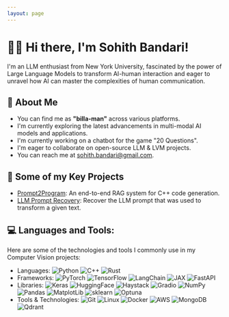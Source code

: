 ```yaml
---
layout: page
---
```


<h1>🙋‍♂️ Hi there, I'm Sohith Bandari!</h1>
<p>I'm an LLM enthusiast from New York University, fascinated by the power of Large Language Models to transform AI-human interaction and eager to unravel how AI can master the complexities of human communication.</p>

<h2>💫 About Me</h2>
<ul>
  <li>You can find me as <strong>"billa-man"</strong> across various platforms. </li>
  <li>I'm currently exploring the latest advancements in multi-modal AI models and applications.</li>
  <li>I'm currently working on a chatbot for the game "20 Questions".</li>
  <li>I'm eager to collaborate on open-source LLM & LVM projects.</li>
  <li>You can reach me at <a href="mailto:sohith.bandari@gmail.com">sohith.bandari@gmail.com</a>.</li>
</ul>

<h2>🤖 Some of my Key Projects</h2>
<ul>
  <li><a href="https://github.com/Billa-Man/prompt2program">Prompt2Program</a>: An end-to-end RAG system for C++ code generation.</li>
  <li><a href="https://www.kaggle.com/code/sohithbandari/llama-3-2-3b-llm-prompt-recovery">LLM Prompt Recovery</a>: Recover the LLM prompt that was used to transform a given text.</li>
</ul>

<h2> 💻 Languages and Tools: </h2>

<p>Here are some of the technologies and tools I commonly use in my Computer Vision projects:</p>
<ul>
  <li>Languages: <img src="https://img.shields.io/badge/Python-3776AB?style=flat&logo=python&logoColor=white" alt="Python"> <img src="https://img.shields.io/badge/C++-00599C?style=flat&logo=c%2B%2B&logoColor=white" alt="C++"> <img src="https://img.shields.io/badge/Rust-000000?style=flat&logo=rust&logoColor=white" alt="Rust"></li>
  <li>Frameworks: <img src="https://img.shields.io/badge/PyTorch-EE4C2C?style=flat&logo=pytorch&logoColor=white" alt="PyTorch"> <img src="https://img.shields.io/badge/TensorFlow-FF6F00?style=flat&logo=tensorflow&logoColor=white" alt="TensorFlow"> <img src="https://img.shields.io/badge/LangChain-121212?style=flat&logo=chainlink&logoColor=white" alt="LangChain"> <img src="https://img.shields.io/badge/JAX-FF6F00?style=flat&logo=jax&logoColor=white" alt="JAX"> <img src="https://img.shields.io/badge/FastAPI-009688?style=flat&logo=fastapi&logoColor=white" alt="FastAPI"></li>
  <li>Libraries: <img src="https://img.shields.io/badge/Keras-D00000?style=flat&logo=keras&logoColor=white" alt="Keras"> <img src="https://img.shields.io/badge/Hugging%20Face-FFD21E?style=flat&logo=huggingface&logoColor=black" alt="HuggingFace"> <img src="https://img.shields.io/badge/Haystack-0081CB?style=flat&logo=haystack&logoColor=white" alt="Haystack"> <img src="https://img.shields.io/badge/Gradio-F1C40F?style=flat&logo=gradio&logoColor=black" alt="Gradio"> <img src="https://img.shields.io/badge/NumPy-013243?style=flat&logo=numpy&logoColor=white" alt="NumPy"> <img src="https://img.shields.io/badge/Pandas-150458?style=flat&logo=pandas&logoColor=white" alt="Pandas"> <img src="https://img.shields.io/badge/Matplotlib-11557C?style=flat&logo=matplotlib&logoColor=white" alt="MatplotLib"> <img src="https://img.shields.io/badge/scikit--learn-F7931E?style=flat&logo=scikit-learn&logoColor=white" alt="sklearn"> <img src="https://img.shields.io/badge/Optuna-0095D5?style=flat&logo=optuna&logoColor=white" alt="Optuna"></li>
  <li>Tools & Technologies: <img src="https://img.shields.io/badge/Git-F05032?style=flat&logo=git&logoColor=white" alt="Git"> <img src="https://img.shields.io/badge/Linux-FCC624?style=flat&logo=linux&logoColor=black" alt="Linux"> <img src="https://img.shields.io/badge/Docker-2496ED?style=flat&logo=docker&logoColor=white" alt="Docker"> <img src="https://img.shields.io/badge/AWS-232F3E?style=flat&logo=amazon-aws&logoColor=white" alt="AWS"> <img src="https://img.shields.io/badge/MongoDB-47A248?style=flat&logo=mongodb&logoColor=white" alt="MongoDB"> <img src="https://img.shields.io/badge/Qdrant-FF4F64.svg?style=flat&logo=qdrant&logoColor=white" alt="Qdrant"></li>
</ul>


<!-- GitHub Stats -->

<!-- <div class="stats-container">
  <div class="stats-item">
    <p><strong>Top Languages:</strong></p>
    <img src='https://github-readme-stats.vercel.app/api/top-langs/?username=Billa-Man&hide_progress=true&theme=tokyonight' alt='Top Languages'/>
  </div>
  <div class="stats-item">
    <p><strong>GitHub stats:</strong></p>
    <img src='https://github-readme-stats.vercel.app/api?username=Billa-Man&hide=contribs&theme=tokyonight&show_icons=True' alt='github_stats'/>
  </div>
</div> -->